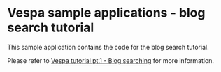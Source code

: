 # Vespa sample applications - blog search tutorial

This sample application contains the code for the blog search tutorial.

Please refer to
[Vespa tutorial pt.1 - Blog searching](https://github.com/pages/vespa-engine/documentation/documentation/tutorials/blog-search.html)
for more information.


